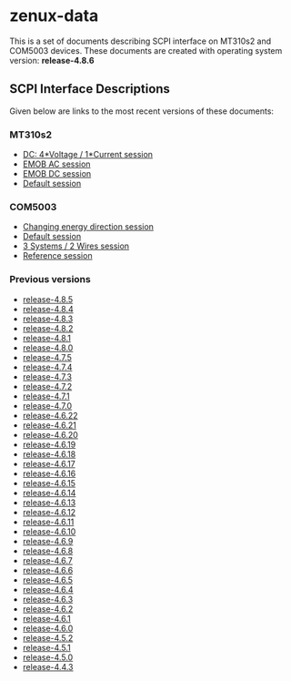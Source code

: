 
zenux-data
==========


This is a set of documents describing SCPI interface on MT310s2 and COM5003 devices.
These documents are created with operating system version: **release-4.8.6**
## SCPI Interface Descriptions


Given below are links to the most recent versions of these documents:
### MT310s2

- [DC: 4\*Voltage / 1\*Current session](https://ZeraGmbH.github.io/zenux-data/scpi-documentation/mt310s2-dc-session.html)
- [EMOB AC session](https://ZeraGmbH.github.io/zenux-data/scpi-documentation/mt310s2-emob-session-ac.html)
- [EMOB DC session](https://ZeraGmbH.github.io/zenux-data/scpi-documentation/mt310s2-emob-session-dc.html)
- [Default session](https://ZeraGmbH.github.io/zenux-data/scpi-documentation/mt310s2-meas-session.html)

### COM5003

- [Changing energy direction session](https://ZeraGmbH.github.io/zenux-data/scpi-documentation/com5003-ced-session.html)
- [Default session](https://ZeraGmbH.github.io/zenux-data/scpi-documentation/com5003-meas-session.html)
- [3 Systems / 2 Wires session](https://ZeraGmbH.github.io/zenux-data/scpi-documentation/com5003-perphase-session.html)
- [Reference session](https://ZeraGmbH.github.io/zenux-data/scpi-documentation/com5003-ref-session.html)

### Previous versions

- [release-4.8.5](https://zeragmbh.github.io/zenux-data/scpi-documentation/archive/release-4.8.5.zip)
- [release-4.8.4](https://zeragmbh.github.io/zenux-data/scpi-documentation/archive/release-4.8.4.zip)
- [release-4.8.3](https://zeragmbh.github.io/zenux-data/scpi-documentation/archive/release-4.8.3.zip)
- [release-4.8.2](https://zeragmbh.github.io/zenux-data/scpi-documentation/archive/release-4.8.2.zip)
- [release-4.8.1](https://zeragmbh.github.io/zenux-data/scpi-documentation/archive/release-4.8.1.zip)
- [release-4.8.0](https://zeragmbh.github.io/zenux-data/scpi-documentation/archive/release-4.8.0.zip)
- [release-4.7.5](https://zeragmbh.github.io/zenux-data/scpi-documentation/archive/release-4.7.5.zip)
- [release-4.7.4](https://zeragmbh.github.io/zenux-data/scpi-documentation/archive/release-4.7.4.zip)
- [release-4.7.3](https://zeragmbh.github.io/zenux-data/scpi-documentation/archive/release-4.7.3.zip)
- [release-4.7.2](https://zeragmbh.github.io/zenux-data/scpi-documentation/archive/release-4.7.2.zip)
- [release-4.7.1](https://zeragmbh.github.io/zenux-data/scpi-documentation/archive/release-4.7.1.zip)
- [release-4.7.0](https://zeragmbh.github.io/zenux-data/scpi-documentation/archive/release-4.7.0.zip)
- [release-4.6.22](https://zeragmbh.github.io/zenux-data/scpi-documentation/archive/release-4.6.22.zip)
- [release-4.6.21](https://zeragmbh.github.io/zenux-data/scpi-documentation/archive/release-4.6.21.zip)
- [release-4.6.20](https://zeragmbh.github.io/zenux-data/scpi-documentation/archive/release-4.6.20.zip)
- [release-4.6.19](https://zeragmbh.github.io/zenux-data/scpi-documentation/archive/release-4.6.19.zip)
- [release-4.6.18](https://zeragmbh.github.io/zenux-data/scpi-documentation/archive/release-4.6.18.zip)
- [release-4.6.17](https://zeragmbh.github.io/zenux-data/scpi-documentation/archive/release-4.6.17.zip)
- [release-4.6.16](https://zeragmbh.github.io/zenux-data/scpi-documentation/archive/release-4.6.16.zip)
- [release-4.6.15](https://zeragmbh.github.io/zenux-data/scpi-documentation/archive/release-4.6.15.zip)
- [release-4.6.14](https://zeragmbh.github.io/zenux-data/scpi-documentation/archive/release-4.6.14.zip)
- [release-4.6.13](https://zeragmbh.github.io/zenux-data/scpi-documentation/archive/release-4.6.13.zip)
- [release-4.6.12](https://zeragmbh.github.io/zenux-data/scpi-documentation/archive/release-4.6.12.zip)
- [release-4.6.11](https://zeragmbh.github.io/zenux-data/scpi-documentation/archive/release-4.6.11.zip)
- [release-4.6.10](https://zeragmbh.github.io/zenux-data/scpi-documentation/archive/release-4.6.10.zip)
- [release-4.6.9](https://zeragmbh.github.io/zenux-data/scpi-documentation/archive/release-4.6.9.zip)
- [release-4.6.8](https://zeragmbh.github.io/zenux-data/scpi-documentation/archive/release-4.6.8.zip)
- [release-4.6.7](https://zeragmbh.github.io/zenux-data/scpi-documentation/archive/release-4.6.7.zip)
- [release-4.6.6](https://zeragmbh.github.io/zenux-data/scpi-documentation/archive/release-4.6.6.zip)
- [release-4.6.5](https://zeragmbh.github.io/zenux-data/scpi-documentation/archive/release-4.6.5.zip)
- [release-4.6.4](https://zeragmbh.github.io/zenux-data/scpi-documentation/archive/release-4.6.4.zip)
- [release-4.6.3](https://zeragmbh.github.io/zenux-data/scpi-documentation/archive/release-4.6.3.zip)
- [release-4.6.2](https://zeragmbh.github.io/zenux-data/scpi-documentation/archive/release-4.6.2.zip)
- [release-4.6.1](https://zeragmbh.github.io/zenux-data/scpi-documentation/archive/release-4.6.1.zip)
- [release-4.6.0](https://zeragmbh.github.io/zenux-data/scpi-documentation/archive/release-4.6.0.zip)
- [release-4.5.2](https://zeragmbh.github.io/zenux-data/scpi-documentation/archive/release-4.5.2.zip)
- [release-4.5.1](https://zeragmbh.github.io/zenux-data/scpi-documentation/archive/release-4.5.1.zip)
- [release-4.5.0](https://zeragmbh.github.io/zenux-data/scpi-documentation/archive/release-4.5.0.zip)
- [release-4.4.3](https://zeragmbh.github.io/zenux-data/scpi-documentation/archive/release-4.4.3.zip)
